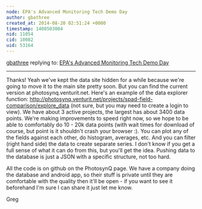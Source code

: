 ```yaml
---
node: EPA's Advanced Monitoring Tech Demo Day
author: gbathree
created_at: 2014-08-20 02:51:24 +0000
timestamp: 1408503084
nid: 11054
cid: 10082
uid: 53164
---
```




[gbathree](../profile/gbathree) replying to: [EPA's Advanced Monitoring Tech Demo Day](../notes/donblair/08-14-2014/epa-s-advanced-monitoring-tech-demo-day)

----
Thanks!  Yeah we've kept the data site hidden for a while because we're going to move it to the main site pretty soon.  But you can find the current version at photosynq.venturit.net.  Here's an example of the data explorer function: http://photosynq.venturit.net/projects/spad-field-comparison/explore_data (not sure, but you may need to create a login to view).  We have about 3 active projects, the largest has about 3400 data points.  We're making improvements to speed right now, so we hope to be able to comfortably do 10 - 20k data points (with wait times for download of course, but point is it shouldn't crash your browser :).  You can plot any of the fields against each other, do histogram, averages, etc.  And you can filter (right hand side) the data to create separate series.  I don't know if you get a full sense of what it can do from this, but you'll get the idea.  Pushing data to the database is just a JSON with a specific structure, not too hard.  

All the code is on github on the PhotosynQ page.  We have a company doing the database and android app, so their stuff is private until they are comfortable with the quality then it'll be open - if you want to see it beforehand I'm sure I can share it just let me know.

Greg